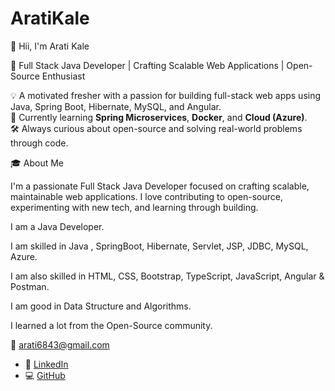 # AratiKale
👋 Hii, I'm Arati Kale

🚀 Full Stack Java Developer | Crafting Scalable Web Applications | Open-Source Enthusiast 

💡 A motivated fresher with a passion for building full-stack web apps using Java, Spring Boot, Hibernate, MySQL, and Angular.  
🌱 Currently learning **Spring Microservices**, **Docker**, and **Cloud (Azure)**.  
🛠️ Always curious about open-source and solving real-world problems through code.

🎓 About  Me 

I'm a passionate Full Stack Java Developer focused on crafting scalable, maintainable web applications.
I love contributing to open-source, experimenting with new tech, and learning through building.

I am a Java Developer.

I am skilled in Java , SpringBoot, Hibernate, Servlet, JSP, JDBC, MySQL, Azure.

I am also skilled in HTML, CSS, Bootstrap, TypeScript, JavaScript, Angular & Postman.

I am good in Data Structure and Algorithms.

I learned a lot from the Open-Source community.




📧 arati6843@gmail.com
- 💼 [LinkedIn](https://www.linkedin.com/in/arati-subhash-kale-08632a25b)
- 💻 [GitHub](https://github.com/AratiKale7620)


